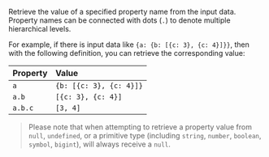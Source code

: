 Retrieve the value of a specified property name from the input data. Property names can be connected with dots (`.`) to denote multiple
hierarchical levels.

For example, if there is input data like `{a: {b: [{c: 3}, {c: 4}]}}`, then with the following definition, you can retrieve the
corresponding value:

| Property | Value                   |
|:---------|:------------------------|
| `a`      | `{b: [{c: 3}, {c: 4}]}` |
| `a.b`    | `[{c: 3}, {c: 4}]`      |
| `a.b.c`  | `[3, 4]`                |

> Please note that when attempting to retrieve a property value from `null`, `undefined`, or a primitive type (including `string`,
> `number`, `boolean`, `symbol`, `bigint`), will always receive a `null`.
